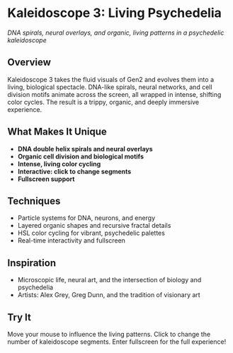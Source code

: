 # Kaleidoscope 3: Living Psychedelia

*DNA spirals, neural overlays, and organic, living patterns in a psychedelic kaleidoscope*

## Overview
Kaleidoscope 3 takes the fluid visuals of Gen2 and evolves them into a living, biological spectacle. DNA-like spirals, neural networks, and cell division motifs animate across the screen, all wrapped in intense, shifting color cycles. The result is a trippy, organic, and deeply immersive experience.

## What Makes It Unique
- **DNA double helix spirals and neural overlays**
- **Organic cell division and biological motifs**
- **Intense, living color cycling**
- **Interactive: click to change segments**
- **Fullscreen support**

## Techniques
- Particle systems for DNA, neurons, and energy
- Layered organic shapes and recursive fractal details
- HSL color cycling for vibrant, psychedelic palettes
- Real-time interactivity and fullscreen

## Inspiration
- Microscopic life, neural art, and the intersection of biology and psychedelia
- Artists: Alex Grey, Greg Dunn, and the tradition of visionary art

## Try It
Move your mouse to influence the living patterns. Click to change the number of kaleidoscope segments. Enter fullscreen for the full experience! 